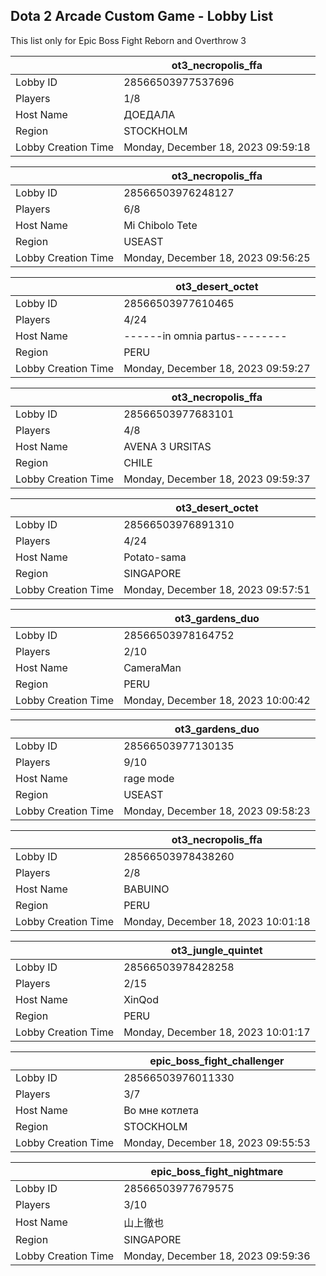 ## Dota 2 Arcade Custom Game - Lobby List

This list only for Epic Boss Fight Reborn and Overthrow 3

|  | ot3_necropolis_ffa |
| ------ | ------ |
| Lobby ID | 28566503977537696 |
| Players | 1/8 |
| Host Name | ДОЕДАЛА |
| Region | STOCKHOLM |
| Lobby Creation Time | Monday, December 18, 2023 09:59:18 |


|  | ot3_necropolis_ffa |
| ------ | ------ |
| Lobby ID | 28566503976248127 |
| Players | 6/8 |
| Host Name | Mi Chibolo Tete |
| Region | USEAST |
| Lobby Creation Time | Monday, December 18, 2023 09:56:25 |


|  | ot3_desert_octet |
| ------ | ------ |
| Lobby ID | 28566503977610465 |
| Players | 4/24 |
| Host Name | ------in omnia partus-------- |
| Region | PERU |
| Lobby Creation Time | Monday, December 18, 2023 09:59:27 |


|  | ot3_necropolis_ffa |
| ------ | ------ |
| Lobby ID | 28566503977683101 |
| Players | 4/8 |
| Host Name | AVENA 3 URSITAS |
| Region | CHILE |
| Lobby Creation Time | Monday, December 18, 2023 09:59:37 |


|  | ot3_desert_octet |
| ------ | ------ |
| Lobby ID | 28566503976891310 |
| Players | 4/24 |
| Host Name | Potato-sama |
| Region | SINGAPORE |
| Lobby Creation Time | Monday, December 18, 2023 09:57:51 |


|  | ot3_gardens_duo |
| ------ | ------ |
| Lobby ID | 28566503978164752 |
| Players | 2/10 |
| Host Name | CameraMan |
| Region | PERU |
| Lobby Creation Time | Monday, December 18, 2023 10:00:42 |


|  | ot3_gardens_duo |
| ------ | ------ |
| Lobby ID | 28566503977130135 |
| Players | 9/10 |
| Host Name | rage mode |
| Region | USEAST |
| Lobby Creation Time | Monday, December 18, 2023 09:58:23 |


|  | ot3_necropolis_ffa |
| ------ | ------ |
| Lobby ID | 28566503978438260 |
| Players | 2/8 |
| Host Name | BABUINO |
| Region | PERU |
| Lobby Creation Time | Monday, December 18, 2023 10:01:18 |


|  | ot3_jungle_quintet |
| ------ | ------ |
| Lobby ID | 28566503978428258 |
| Players | 2/15 |
| Host Name | XinQod |
| Region | PERU |
| Lobby Creation Time | Monday, December 18, 2023 10:01:17 |


|  | epic_boss_fight_challenger |
| ------ | ------ |
| Lobby ID | 28566503976011330 |
| Players | 3/7 |
| Host Name | Во мне котлета |
| Region | STOCKHOLM |
| Lobby Creation Time | Monday, December 18, 2023 09:55:53 |


|  | epic_boss_fight_nightmare |
| ------ | ------ |
| Lobby ID | 28566503977679575 |
| Players | 3/10 |
| Host Name | 山上徹也 |
| Region | SINGAPORE |
| Lobby Creation Time | Monday, December 18, 2023 09:59:36 |


